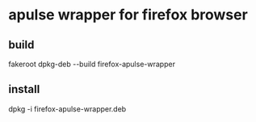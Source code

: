 # apulse wrapper for firefox browser
## build
fakeroot dpkg-deb --build firefox-apulse-wrapper

## install
dpkg -i firefox-apulse-wrapper.deb
